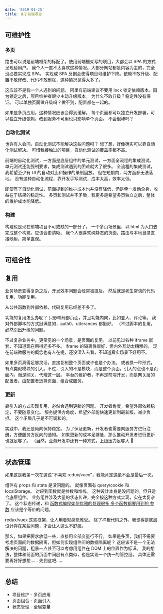 ```yaml
---
date: '2019-01-25'
title: 关于前端项目
---
```


## 可维护性

### 多页

路由可以说是前端框架的标配了。使用前端框架写的项目，大都会以 SPA 的方式呈现给用户。
我个人一直不太喜欢这种情况。大部分网站都是内容为主的，完全没必要实现成 SPA。
实现成 SPA 反倒会使得项目可维护下降。依赖不敢升级、配置不敢修改、代码不敢删除，这种情况见得太多了。

这应该不是我一个人遇到的问题。
阿里有前端建议不要用 lock 锁定依赖版本。因为锁定之后，项目维护者很少主动升级版本。
为什么不敢升级？稳定性没有保证。
可以单独页面做升级吗？做不到，配置都在一起的。

如果是多页应用，这种情况应该会得到缓解。
每个页面都可以独立开发部署，可以独立升级依赖，改到服务不可用也只影响单个页面。
不会很棒吗？

### 自动化测试

也许有人会问，自动化测试不能解决这些问题吗？
想了想，好像确实可以靠自动化测试解决。
可惜我接触过的项目，自动化测试的覆盖率都不高。

前端的自动化测试，一方面是底层组件的单元测试，一方面全流程的集成测试。
单元测试还能强制要求，集成测试遇到的困难就大了很多。
全流程的集成测试，我希望至少有 UI 的自动对比和操作的录制回放。
但在短期内，两方面都无法落地。
没有这种自动化流程，靠开发手写测试，成本太高，效率太低。

即使有了自动化测试，前面提到的维护成本也并没有降低，仍是牵一发动全身，收益在于结果的稳定性。
多页和测试并不矛盾，我更多是希望多页独立之后，整体的维护成本能降低。

### 构建

构建也是现在前端项目不可或缺的一部分了。
一个多页场景里，以 html 为入口去完成整个构建，应该会更清晰。
我个人很喜欢纯静态的页面，路由与本地目录直接映射，简单直观。

---

## 可组合性

## 复用

业务场景变得复杂之后，开发效率问题会经常被提及。
然后就是老生常谈的代码复用、功能复用。

从公共函数到外部依赖，代码复用已经差不多了。

功能的复用怎么办呢？
只影响局部页面，并且功能内聚，比如登入、评论等。
我对外部脚本的方式挺满意的，auth0、utterances 都挺好。
（不过脚本的复用，必然引出升级的问题。

不过复杂业务中，更常见的一个场景，是页面的复用。
以前见过各种 iframe 嵌套，不知道现在用得还多不多。
iframe 的隔离性很好，但内外互动太糟糕的。
现在前端微服务的概念也有人在提，还没深入去看，不知道真实场景下好用不。

如果多页真得足够灵活，直接复制整个页面或许也是个办法。
或者换一种形式，有点类似模块的引入。不过，引入的不是模块，而是整个页面。引入的点也不是页面内，而是网关、代理这一层。
平台的维护者，不再是前端开发，而是网关层的配置者。由配置者选择页面，组合成服务。


### 更新

靠引入的方式实现复用，必然会遇到更新的问题。
开发者角度，希望外部依赖稳定，不要随意变化。
服务提供方角度，希望外部能快速更新到最新版，减少负担。
这个矛盾几乎是不可调和的。

实践中，我还是倾向保持稳定。
为了保证更新，开发者也需要向服务方进行注册，方便服务方反向的通知。
如果更新的成本足够低，那么推动开发者进行更新也就足够了。
（当然，业务开发中还有一种方式，上级压力足够大 🙈

---

## 状态管理

如果这是我第一次在这说“不喜欢 redux/vuex”，我能肯定这绝不会是最后一次。

组件有 props 和 state 是没问题的。
就像页面有 query/cookie 和 localStorage。
对应到函数就是参数和堆栈。
这种设计本身是没问题的，但只适合底层组件。
业务组件涉及大量的状态传递，完全按这种方式实现，实在太复杂了。
这个状态传递，和 [函数式编程如何优雅的处理很多 多个函数都要用到的 参数](https://www.zhihu.com/question/58557828) 应该是个等价的问题。

redux/vuex 这些框架，让人用着就感觉难受。
除了样板代码之外，我觉得是底层设计存在某些问题，才会让人这么不舒服。

那么，如果把要求放低一些，直接用全部变量行不行。
如果是多页，我们不需要考虑页面间的数据隔离，但如何实现组件间的数据隔离呢？
这应该不是一个无法解决的问题，粗暴一点甚至可以考虑用组件在 DOM 上的位置作为标识。
我的想法，整体和前面的页面中间层有点类似，也是实现一个统一的管控层。
具体还需要再好好想想……
先到这吧……

---

## 总结

- 项目维护 - 多页应用
- 页面组合 - 页面引入
- 状态管理 - 全局变量

